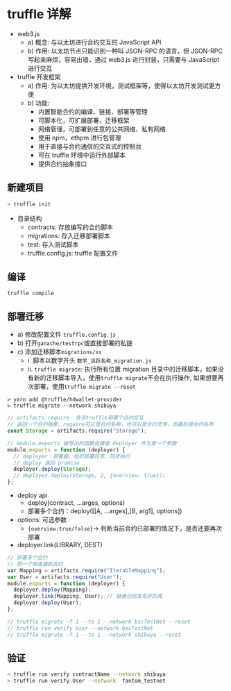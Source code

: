 # truffle 详解

- web3.js
  - a) 概念: 与以太坊进行合约交互的 JavaScript API
  - b) 作用: 以太坊节点只能识别一种叫 JSON-RPC 的语言，但 JSON-RPC 写起来麻烦，容易出错，通过 web3.js 进行封装，只需要与 JavaScript 进行交互
- truffle 开发框架
  - a) 作用: 为以太坊提供开发环境，测试框架等，使得以太坊开发测试更方便
  - b) 功能:
    - 内置智能合约的编译、链接、部署等管理
    - 可脚本化，可扩展部署，迁移框架
    - 网络管理，可部署到任意的公共网络、私有网络
    - 使用 npm，ethpm 进行包管理
    - 用于直接与合约通信的交互式的控制台
    - 可在 truffle 环境中运行外部脚本
    - 提供合约抽象接口

## 新建项目

```bash
> truffle init
```

- 目录结构
  - contracts: 存放编写的合约脚本
  - migrations: 存入迁移部署脚本
  - test: 存入测试脚本
  - truffle.config.js: truffle 配置文件

## 编译

`truffle compile`

## 部署迁移

- a) 修改配置文件 `truffle.config.js`
- b) 打开`ganache/testrpc`或直接部署的私链
- c) 添加迁移脚本`migrations/xx`
  - i. 脚本以数字开头 `数字_活跃名称_migration.js`
  - ii. `truffle migrate`: 执行所有位置 migration 目录中的迁移脚本，如果没有新的迁移脚本导入，使用`truffle migrate`不会在执行操作, 如果想要再次部署，使用`truffle migrate --reset`

```sol
> yarn add @truffle/hdwallet-provider
> truffle migrate --network shibuya
```

```js
// artifacts.require  告诉truffle和哪个合约交互
// 返回一个合约抽象，require可以是合约名称，也可以是合约文件，但最后是合约名称
const Storage = artifacts.require("Storage");

// module.exports 被导出的函数会接收 deployer 作为第一个参数
module.exports = function (deployer) {
  // deployer：部署器，组织部署任务，同步执行
  // deploy 返回 promise
  deployer.deploy(Storage);
  // deployer.deploy(Storage, 2, {overview: true});
};
```

- deploy api
  - deploy(contract, ...arges, options)
  - 部署多个合约：deploy([[A, ...arges],[B, arg1], options])
- options: 可选参数
  - `{overview:true/false}`-> 判断当前合约已部署的情况下，是否还要再次部署
- deployer.link(LIBRARY, DEST)

```js
// 部署多个合约
// 把一个库连接到合约
var Mapping = artifacts.require("IterableMapping");
var User = artifacts.require("User");
module.exports = function (deployer) {
  deployer.deploy(Mapping);
  deployer.link(Mapping, User); // 链接已经发布好的库
  deployer.deploy(User);
};

// truffle migrate -f 1 --to 1 --network bscTestNet --reset
// truffle run verify User --network bscTestNet
// truffle migrate -f 1 --to 1 --network shibuya --reset
```

## 验证

```bash
> truffle run verify contractName --network shibuya
> truffle run verify User --network  fantom_testnet
```
